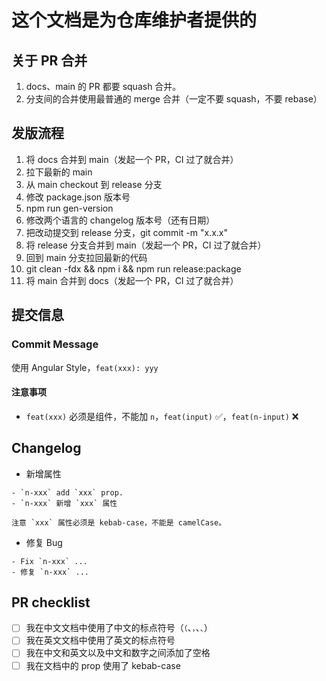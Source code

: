 # 这个文档是为仓库维护者提供的

## 关于 PR 合并

1. docs、main 的 PR 都要 squash 合并。
2. 分支间的合并使用最普通的 merge 合并（一定不要 squash，不要 rebase）

## 发版流程

1. 将 docs 合并到 main（发起一个 PR，CI 过了就合并）
2. 拉下最新的 main
3. 从 main checkout 到 release 分支
4. 修改 package.json 版本号
5. npm run gen-version
6. 修改两个语言的 changelog 版本号（还有日期）
7. 把改动提交到 release 分支，git commit -m "x.x.x"
8. 将 release 分支合并到 main（发起一个 PR，CI 过了就合并）
9. 回到 main 分支拉回最新的代码
10. git clean -fdx && npm i && npm run release:package
11. 将 main 合并到 docs（发起一个 PR，CI 过了就合并）

## 提交信息

### Commit Message

使用 Angular Style，`feat(xxx): yyy`

#### 注意事项

- `feat(xxx)` 必须是组件，不能加 `n`，`feat(input)` ✅，`feat(n-input)` ❌

## Changelog

- 新增属性

```
- `n-xxx` add `xxx` prop.
- `n-xxx` 新增 `xxx` 属性

注意 `xxx` 属性必须是 kebab-case，不能是 camelCase。
```

- 修复 Bug

```
- Fix `n-xxx` ...
- 修复 `n-xxx` ...
```

## PR checklist

- [ ] 我在中文文档中使用了中文的标点符号（`（`、`，`、`、`）
- [ ] 我在英文文档中使用了英文的标点符号
- [ ] 我在中文和英文以及中文和数字之间添加了空格
- [ ] 我在文档中的 prop 使用了 kebab-case
